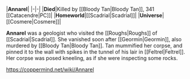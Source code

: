 |**Annarel**|
|-|-|
|**Died**|Killed by [[Bloody Tan\|Bloody Tan]], 341 [[Catacendre\|PC]]|
|**Homeworld**|[[Scadrial\|Scadrial]]|
|**Universe**|[[Cosmere\|Cosmere]]|

**Annarel** was a geologist who visited the [[Roughs\|Roughs]] of [[Scadrial\|Scadrial]].
She vanished soon after [[Geormin\|Geormin]], also murdered by [[Bloody Tan\|Bloody Tan]]. Tan mummified her corpse, and pinned it to the wall with spikes in the tunnel of his lair in [[Feltrel\|Feltrel]]. Her corpse was posed kneeling, as if she were inspecting some rocks.



https://coppermind.net/wiki/Annarel